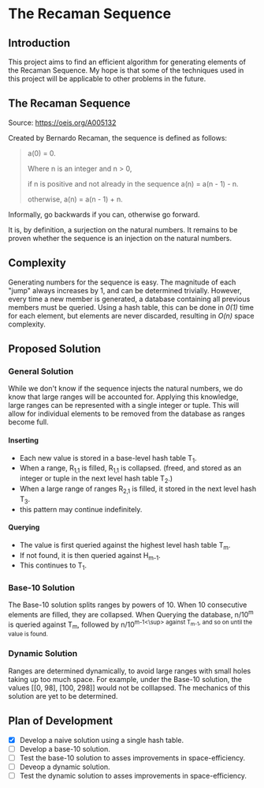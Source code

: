 # The Recaman Sequence

## Introduction
This project aims to find an efficient algorithm for generating elements of the
Recaman Sequence. My hope is that some of the techniques used in this project
will be applicable to other problems in the future.

## The Recaman Sequence
Source: https://oeis.org/A005132

Created by Bernardo Recaman, the sequence is defined as follows:

> a(0) = 0.
>
> Where n is an integer and n > 0,
>
>   if n is positive and not already in the sequence
>        a(n) = a(n - 1) - n.
>    
>    otherwise,
>        a(n) = a(n - 1) + n.

Informally, go backwards if you can, otherwise go forward.

It is, by definition, a surjection on the natural numbers.
It remains to be proven whether the sequence is an injection on the natural numbers.

## Complexity
Generating numbers for the sequence is easy. The magnitude of each "jump" always 
increases by 1, and can be determined trivially. However, every time a new member
is generated, a database containing all previous members must be queried. Using a
hash table, this can be done in *0(1)* time for each element, but elements are 
never discarded, resulting in *O(n)* space complexity.

## Proposed Solution

### General Solution
While we don't know if the sequence injects the natural numbers, we do know that
large ranges will be accounted for. Applying this knowledge, large ranges can be
represented with a single integer or tuple. This will allow for individual elements to be removed from the database as ranges become full.

#### Inserting

- Each new value is stored in a base-level hash table T<sub>1</sub>.
- When a range, R<sub>1,1</sub> is filled, R<sub>1,1</sub> is collapsed. (freed, and stored as an integer or tuple in the next level hash table T<sub>2</sub>.)
- When a large range of ranges R<sub>2,1</sub> is filled, it stored in the next level hash T<sub>3</sub>.
- this pattern may continue indefinitely.

#### Querying

- The value is first queried against the highest level hash table T<sub>m</sub>.
- If not found, it is then queried against H<sub>m-1</sub>.
- This continues to T<sub>1</sub>.

### Base-10 Solution
The Base-10 solution splits ranges by powers of 10. When 10 consecutive elements are filled, they are collapsed. When Querying the database, n/10<sup>m</sup> is queried against T<sub>m</sub>, followed by n/10<sup>m-1<\sup> against T<sub>m-1</sub>, and so on until the value is found.

### Dynamic Solution
Ranges are determined dynamically, to avoid large ranges with small holes taking up
too much space. For example, under the Base-10 solution, the values
[[0, 98], [100, 298]] would not be colllapsed. The mechanics of this solution are
yet to be determined.

## Plan of Development

- [x] Develop a naive solution using a single hash table.
- [ ] Develop a base-10 solution.
- [ ] Test the base-10 solution to asses improvements in space-efficiency.
- [ ] Deveop a dynamic solution.
- [ ] Test the dynamic solution to asses improvements in space-efficiency.